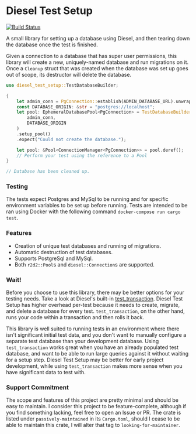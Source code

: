 # Diesel Test Setup

[![Build Status](https://travis-ci.org/hgzimmerman/diesel_test_setup.svg?branch=master)](https://travis-ci.org/hgzimmerman/diesel_test_setup)

A small library for setting up a database using Diesel, and then tearing down the database once the test is finished.

Given a connection to a database that has super user permissions, this library will create a new, uniquely-named database and run migrations on it.
Once a `Cleanup` struct that was created when the database was set up goes out of scope, its destructor will delete the database.

```rust
use diesel_test_setup::TestDatabaseBuilder;

{
    let admin_conn = PgConnection::establish(ADMIN_DATABASE_URL).unwrap();
    const DATABASE_ORIGIN: &str = "postgres://localhost";
    let pool: EphemeralDatabasePool<PgConnection> = TestDatabaseBuilder::new(
        admin_conn,
        DATABASE_ORIGIN
    )
    .setup_pool()
    .expect("Could not create the database.");

    let pool: &Pool<ConnectionManager<PgConnection>> = pool.deref();
    // Perform your test using the reference to a Pool
}

// Database has been cleaned up.
```

### Testing
The tests expect Postgres and MySql to be running and for specific environment variables to be set up before running.
Tests are intended to be ran using Docker with the following command `docker-compose run cargo test`.


### Features
* Creation of unique test databases and running of migrations.
* Automatic destruction of test databases.
* Supports PostgreSql and MySql.
* Both `r2d2::Pool`s and `diesel::Connection`s are supported.


### Wait!
Before you choose to use this library, there may be better options for your testing needs.
Take a look at Diesel's built-in [test_transaction](https://docs.diesel.rs/diesel/connection/trait.Connection.html#method.test_transaction).
Diesel Test Setup has higher overhead per-test because it needs to create, migrate, and delete a database for every test.
`test_transaction`, on the other hand, runs your code within a transaction and then rolls it back.

This library is well suited to running tests in an environment where there isn't significant initial test data, and you don't want to manually configure a separate test database than your development database.
Using `test_transaction` works great when you have an already populated test database, and want to be able to run large queries against it without waiting for a setup step.
Diesel Test Setup may be better for early project development, while using `test_transaction` makes more sense when you have significant data to test with.



### Support Commitment
The scope and features of this project are pretty minimal and should be easy to maintain.
I consider this project to be feature-complete, although if you find something lacking, feel free to open an Issue or PR.
The crate is listed under `passively-maintained` in its `Cargo.toml`, should I cease to be able to maintain this crate,
I will alter that tag to `looking-for-maintainer`.
